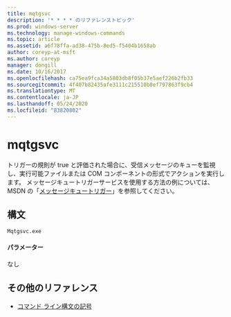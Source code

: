 ```yaml
---
title: mqtgsvc
description: '* * * * のリファレンストピック'
ms.prod: windows-server
ms.technology: manage-windows-commands
ms.topic: article
ms.assetid: a6f78ffa-ad38-475b-8ed5-f5404b1658ab
author: coreyp-at-msft
ms.author: coreyp
manager: dongill
ms.date: 10/16/2017
ms.openlocfilehash: ca75ea9fca34a5803db8f05b37e5aef226b2fb33
ms.sourcegitcommit: 4f407b82435afe3111c215510b0ef797863f9cb4
ms.translationtype: MT
ms.contentlocale: ja-JP
ms.lasthandoff: 05/24/2020
ms.locfileid: "83820802"
---
```

# <a name="mqtgsvc"></a>mqtgsvc



トリガーの規則が true と評価された場合に、受信メッセージのキューを監視し、実行可能ファイルまたは COM コンポーネントの形式でアクションを実行します。 メッセージキュートリガーサービスを使用する方法の例については、MSDN の「[メッセージキュートリガー](https://go.microsoft.com/fwlink/?LinkId=248725)」を参照してください。

## <a name="syntax"></a>構文

```
Mqtgsvc.exe
```

#### <a name="parameters"></a>パラメーター

なし

## <a name="additional-references"></a>その他のリファレンス

- [コマンド ライン構文の記号](command-line-syntax-key.md)
